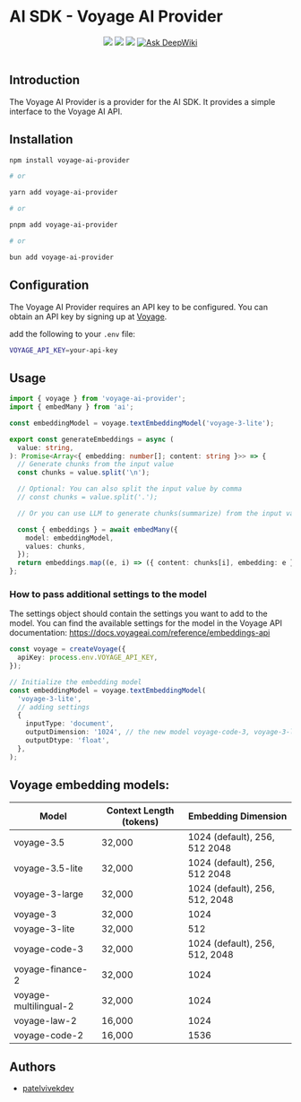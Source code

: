 # AI SDK - Voyage AI Provider

<div align="center">
<a href="https://www.npmjs.com/package/voyage-ai-provider"><img src="https://img.shields.io/npm/v/voyage-ai-provider"/><a>
<a href="https://www.npmjs.com/package/voyage-ai-provider"><img src="https://img.shields.io/npm/dm/voyage-ai-provider"/><a>
<a href="https://github.com/patelvivekdev/voyageai-ai-provider/actions/workflows/CI.yml"><img src="https://github.com/patelvivekdev/voyageai-ai-provider/actions/workflows/CI.yml/badge.svg"/><a>
<a href="https://deepwiki.com/patelvivekdev/voyageai-ai-provider"><img src="https://deepwiki.com/badge.svg" alt="Ask DeepWiki"></a>
</div>
<br>

## Introduction

The Voyage AI Provider is a provider for the AI SDK. It provides a simple interface to the Voyage AI API.

## Installation

```bash
npm install voyage-ai-provider

# or

yarn add voyage-ai-provider

# or

pnpm add voyage-ai-provider

# or

bun add voyage-ai-provider
```

## Configuration

The Voyage AI Provider requires an API key to be configured. You can obtain an API key by signing up at [Voyage](https://voyageai.com).

add the following to your `.env` file:

```bash
VOYAGE_API_KEY=your-api-key
```

## Usage

```typescript
import { voyage } from 'voyage-ai-provider';
import { embedMany } from 'ai';

const embeddingModel = voyage.textEmbeddingModel('voyage-3-lite');

export const generateEmbeddings = async (
  value: string,
): Promise<Array<{ embedding: number[]; content: string }>> => {
  // Generate chunks from the input value
  const chunks = value.split('\n');

  // Optional: You can also split the input value by comma
  // const chunks = value.split('.');

  // Or you can use LLM to generate chunks(summarize) from the input value

  const { embeddings } = await embedMany({
    model: embeddingModel,
    values: chunks,
  });
  return embeddings.map((e, i) => ({ content: chunks[i], embedding: e }));
};
```

### How to pass additional settings to the model

The settings object should contain the settings you want to add to the model. You can find the available settings for the model in the Voyage API documentation: https://docs.voyageai.com/reference/embeddings-api

```typescript
const voyage = createVoyage({
  apiKey: process.env.VOYAGE_API_KEY,
});

// Initialize the embedding model
const embeddingModel = voyage.textEmbeddingModel(
  'voyage-3-lite',
  // adding settings
  {
    inputType: 'document',
    outputDimension: '1024', // the new model voyage-code-3, voyage-3-large has 4 different output dimensions: 256, 512, 1024 (default), 2048
    outputDtype: 'float',
  },
);
```

## Voyage embedding models:

| Model                 | Context Length (tokens) | Embedding Dimension            |
| --------------------- | ----------------------- | ------------------------------ |
| voyage-3.5            | 32,000                  | 1024 (default), 256, 512 2048  |
| voyage-3.5-lite       | 32,000                  | 1024 (default), 256, 512 2048  |
| voyage-3-large        | 32,000                  | 1024 (default), 256, 512, 2048 |
| voyage-3              | 32,000                  | 1024                           |
| voyage-3-lite         | 32,000                  | 512                            |
| voyage-code-3         | 32,000                  | 1024 (default), 256, 512, 2048 |
| voyage-finance-2      | 32,000                  | 1024                           |
| voyage-multilingual-2 | 32,000                  | 1024                           |
| voyage-law-2          | 16,000                  | 1024                           |
| voyage-code-2         | 16,000                  | 1536                           |

## Authors

- [patelvivekdev](https://patelvivek.dev)
